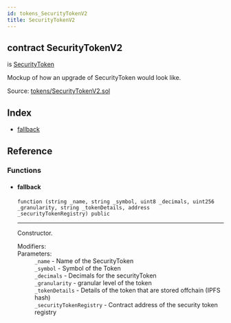 ```yaml
---
id: tokens_SecurityTokenV2
title: SecurityTokenV2
---
```


<div class="contract-doc"><div class="contract"><h2 class="contract-header"><span class="contract-kind">contract</span> SecurityTokenV2</h2><p class="base-contracts"><span>is</span> <a href="tokens_SecurityToken.html">SecurityToken</a></p><p class="description">Mockup of how an upgrade of SecurityToken would look like.</p><div class="source">Source: <a href="git+https://github.com/PolymathNetwork/polymath-core/blob/v1.4.0/contracts/tokens/SecurityTokenV2.sol" target="_blank">tokens/SecurityTokenV2.sol</a></div></div><div class="index"><h2>Index</h2><ul><li><a href="tokens_SecurityTokenV2.html#">fallback</a></li></ul></div><div class="reference"><h2>Reference</h2><div class="functions"><h3>Functions</h3><ul><li><div class="item function"><span id="fallback" class="anchor-marker"></span><h4 class="name">fallback</h4><div class="body"><code class="signature">function <strong></strong><span>(string _name, string _symbol, uint8 _decimals, uint256 _granularity, string _tokenDetails, address _securityTokenRegistry) </span><span>public </span></code><hr/><div class="description"><p>Constructor.</p></div><dl><dt><span class="label-modifiers">Modifiers:</span></dt><dd></dd><dt><span class="label-parameters">Parameters:</span></dt><dd><div><code>_name</code> - Name of the SecurityToken</div><div><code>_symbol</code> - Symbol of the Token</div><div><code>_decimals</code> - Decimals for the securityToken</div><div><code>_granularity</code> - granular level of the token</div><div><code>_tokenDetails</code> - Details of the token that are stored offchain (IPFS hash)</div><div><code>_securityTokenRegistry</code> - Contract address of the security token registry</div></dd></dl></div></div></li></ul></div></div></div>
